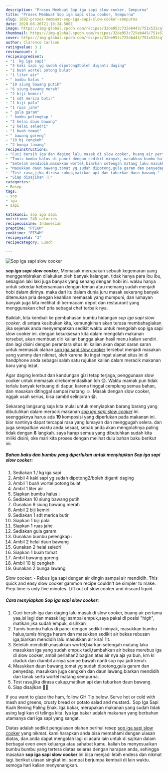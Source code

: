 ```yaml
---
description: "Proses Membuat Sop iga sapi slow cooker, Sempurna"
title: "Proses Membuat Sop iga sapi slow cooker, Sempurna"
slug: 1692-proses-membuat-sop-iga-sapi-slow-cooker-sempurna
date: 2020-08-26T21:10:24.500Z
image: https://img-global.cpcdn.com/recipes/32de953c725eb443/751x532cq70/sop-iga-sapi-slow-cooker-foto-resep-utama.jpg
thumbnail: https://img-global.cpcdn.com/recipes/32de953c725eb443/751x532cq70/sop-iga-sapi-slow-cooker-foto-resep-utama.jpg
cover: https://img-global.cpcdn.com/recipes/32de953c725eb443/751x532cq70/sop-iga-sapi-slow-cooker-foto-resep-utama.jpg
author: Clarence Carlson
ratingvalue: 3.1
reviewcount: 4
recipeingredient:
- "1  kg iga sapi"
- "4 kaki sapi yg sudah dipotong2boleh diganti daging"
- "1 buah wortel potong bulat"
- "1 liter air"
- " bumbu halus "
- "10 siung bawang putih"
- "6 siung bawang merah"
- "2 biji kemiri"
- "1 sdt merica butir"
- "1 biji pala"
- "1 ruas jahe"
- " gula garam"
- " bumbu pelengkap "
- "2 helai daun bawang"
- "2 helai seledri"
- "1 buah tomat"
- " bawang goreng"
- "10 bj cengkeh"
- "2 bunga lawang"
recipeinstructions:
- "Cuci bersih iga dan daging lalu masak di slow cooker, buang air pertama yaa,isi lagi dan masak lagi sampai empuk,saya pakai di posisi &#34;high&#34;, matikan jika sudah empuk, sisihkan"
- "Tumis bumbu halus di panci dengan sedikit minyak, masukkan bumbu halus,tumis hingga harum dan masukkan sedikit air bekas rebusan iga,biarkan mendidih lalu masukkan air kira1 1lt."
- "Setelah mendidih,masukkan wortel,biarkan setengah matang laku masukkan iga yang sudah empuk tadi,tambahkan air bekas merebus iga di slow cooker, ambil perlahan2 bagian atas air nya aja ya bun, krn kl diaduk dan diambil airnya sampe bawah nanti sop nya jadi keruh."
- "Masukkan daun bawang,tomat yg sudah dipotong,gula garam dan penyedap, masukkan juga cengkeh dan daun lawang,biarkan mendidih dan tanak serta wortel matang sempurna."
- "Test rasa,jika dirasa cukup,matikan api dan taburkan daun bawang."
- "Siap disajikan 🍲🍚"
categories:
- Resep
tags:
- sop
- iga
- sapi

katakunci: sop iga sapi 
nutrition: 246 calories
recipecuisine: Indonesian
preptime: "PT16M"
cooktime: "PT54M"
recipeyield: "3"
recipecategory: Lunch

---
```



![Sop iga sapi slow cooker](https://img-global.cpcdn.com/recipes/32de953c725eb443/751x532cq70/sop-iga-sapi-slow-cooker-foto-resep-utama.jpg)

<b><i>sop iga sapi slow cooker</i></b>, Memasak merupakan sebuah kegemaran yang menggembirakan dilakukan oleh banyak kalangan. tidak hanya para ibu ibu, sebagian laki laki juga banyak yang senang dengan hobi ini. walau hanya untuk sekedar kebersamaan dengan teman atau memang sudah menjadi hobi dalam dirinya. maka dari itu dalam dunia juru masak sekarang banyak ditemukan pria dengan keahlian memasak yang mumpuni, dan lumayan banyak juga kita melihat di bermacam depot dan restaurant yang menggunakan chef pria sebagai chef terbaik nya.

Baiklah, kita kembali ke pembahasan bumbu hidangan <i>sop iga sapi slow cooker</i>. di antara kesibukan kita, kemungkinan akan terasa membahagiakan jika sejenak anda menyempatkan sedikit waktu untuk mengolah sop iga sapi slow cooker ini. dengan kesuksesan kita dalam mengolah makanan tersebut, akan membuat diri kalian bangga akan hasil menu kalian sendiri. dan lagi disini dengan perantara situs ini kalian akan dapat saran saran untuk memasak olahan <u>sop iga sapi slow cooker</u> tersebut menjadi masakan yang yummy dan nikmat, oleh karena itu ingat ingat alamat situs ini di handphone anda sebagai salah satu rujukan kalian dalam meracik makanan baru yang lezat.

Agar daging lembut dan kandungan gizi tetap terjaga, penggunaan slow cooker untuk memasak direkomendasikan loh 😊. Waktu mamak pun tidak terlalu banyak terbuang di dapur, karena tinggal cemplung semua bahan, dan masakan ditinggal sampai matang ☺. Masak dengan slow cooker, nggak usah serius, bisa sambil selinjoran 😁.


Sekarang langsung saja kita mulai untuk menyiapkan barang barang yang dibutuhkan dalam meracik makanan <u><i>sop iga sapi slow cooker</i></u> ini. seenggaknya harus ada <b>19</b> komposisi yang diperlukan pada makanan ini. biar nantinya dapat tercapai rasa yang lumayan dan menggugah selera. dan juga sempatkan waktu anda sesaat, sebab anda akan mengolahnya paling tidak dengan <b>6</b> langkah. saya harap semua yang dibutuhkan sudah kita miliki disini, oke mari kita proses dengan melihat dulu bahan baku berikut ini.

<!--inarticleads1-->

##### Bahan baku dan bumbu yang diperlukan untuk menyiapkan Sop iga sapi slow cooker:

1. Sediakan 1 / kg iga sapi
1. Ambil 4 kaki sapi yg sudah dipotong2/boleh diganti daging
1. Ambil 1 buah wortel potong bulat
1. Ambil 1 liter air
1. Siapkan  bumbu halus :
1. Sediakan 10 siung bawang putih
1. Gunakan 6 siung bawang merah
1. Ambil 2 biji kemiri
1. Sediakan 1 sdt merica butir
1. Siapkan 1 biji pala
1. Siapkan 1 ruas jahe
1. Sediakan  gula garam
1. Gunakan  bumbu pelengkap :
1. Ambil 2 helai daun bawang
1. Gunakan 2 helai seledri
1. Siapkan 1 buah tomat
1. Ambil  bawang goreng
1. Ambil 10 bj cengkeh
1. Gunakan 2 bunga lawang


Slow cooker: - Rebus iga sapi dengan air dingin sampai air mendidih. This quick and easy slow cooker gammon recipe couldn&#39;t be simpler to make. Prep time is only five minutes. Lift out of slow cooker and discard liquid. 

<!--inarticleads2-->

##### Cara menyiapkan Sop iga sapi slow cooker:

1. Cuci bersih iga dan daging lalu masak di slow cooker, buang air pertama yaa,isi lagi dan masak lagi sampai empuk,saya pakai di posisi &#34;high&#34;, matikan jika sudah empuk, sisihkan
1. Tumis bumbu halus di panci dengan sedikit minyak, masukkan bumbu halus,tumis hingga harum dan masukkan sedikit air bekas rebusan iga,biarkan mendidih lalu masukkan air kira1 1lt.
1. Setelah mendidih,masukkan wortel,biarkan setengah matang laku masukkan iga yang sudah empuk tadi,tambahkan air bekas merebus iga di slow cooker, ambil perlahan2 bagian atas air nya aja ya bun, krn kl diaduk dan diambil airnya sampe bawah nanti sop nya jadi keruh.
1. Masukkan daun bawang,tomat yg sudah dipotong,gula garam dan penyedap, masukkan juga cengkeh dan daun lawang,biarkan mendidih dan tanak serta wortel matang sempurna.
1. Test rasa,jika dirasa cukup,matikan api dan taburkan daun bawang.
1. Siap disajikan 🍲🍚


If you want to glaze the ham, follow GH Tip below. Serve hot or cold with mash and greens, crusty bread or potato salad and mustard.. Sop Iga Sapi Kuah Bening Paling Enak. Iga bakar, merupakan makanan yang sudah tidak asing lagi kan di telinga kita. Iya iga bakar adalah makanan yang berbahan utamanya dari iga sapi yang sangat. 

Diatas adalah sedikit pengulasan olahan perihal resep <u>sop iga sapi slow cooker</u> yang nikmat. kami harapkan anda bisa memahami dengan ulasan diatas, dan anda dapat mengolah lagi di acara lain untuk di sajikan dalam berbagai even even keluarga atau sahabat kamu. kalian bs menyesuaikan bumbu bumbu yang tertera diatas selaras dengan harapan anda, sehingga masakan <b>sop iga sapi slow cooker</b> ini bisa menjadi lebih endess dan nikmat lagi. berikut ulasan singkat ini, sampai berjumpa kembali di lain waktu. semoga hari kalian menyenangkan.
